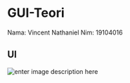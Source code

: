 # GUI-Teori

Nama: Vincent Nathaniel
Nim: 19104016

## UI
![enter image description here](https://i.ibb.co/QbFzzLf/Capture.png)




